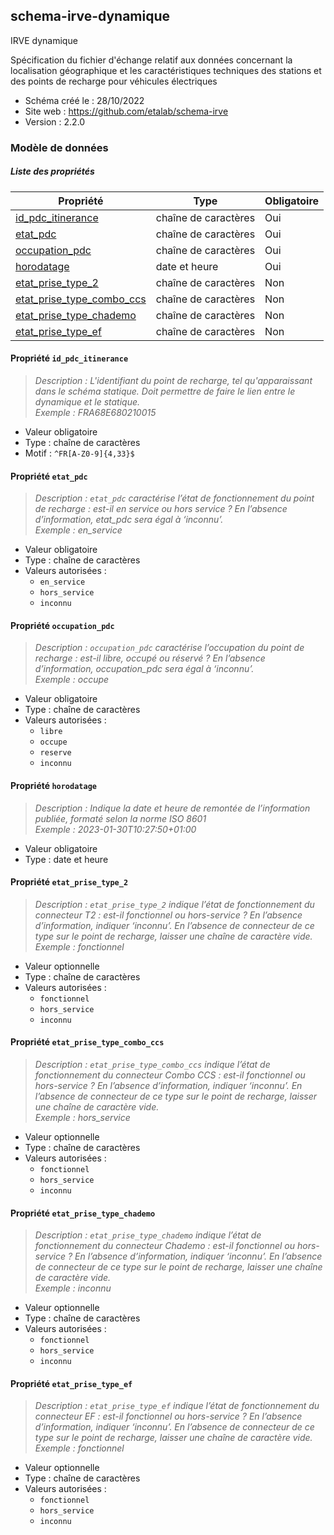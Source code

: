 <MenuSchema />

## schema-irve-dynamique

IRVE dynamique

Spécification du fichier d'échange relatif aux données concernant la localisation géographique et les caractéristiques techniques des stations et des points de recharge pour véhicules électriques

- Schéma créé le : 28/10/2022
- Site web : https://github.com/etalab/schema-irve
- Version : 2.2.0

### Modèle de données


##### Liste des propriétés

| Propriété | Type | Obligatoire |
| -- | -- | -- |
| [id_pdc_itinerance](#propriete-id-pdc-itinerance) | chaîne de caractères  | Oui |
| [etat_pdc](#propriete-etat-pdc) | chaîne de caractères  | Oui |
| [occupation_pdc](#propriete-occupation-pdc) | chaîne de caractères  | Oui |
| [horodatage](#propriete-horodatage) | date et heure  | Oui |
| [etat_prise_type_2](#propriete-etat-prise-type-2) | chaîne de caractères  | Non |
| [etat_prise_type_combo_ccs](#propriete-etat-prise-type-combo-ccs) | chaîne de caractères  | Non |
| [etat_prise_type_chademo](#propriete-etat-prise-type-chademo) | chaîne de caractères  | Non |
| [etat_prise_type_ef](#propriete-etat-prise-type-ef) | chaîne de caractères  | Non |

#### Propriété `id_pdc_itinerance`

> *Description : L'identifiant du point de recharge, tel qu'apparaissant dans le schéma statique. Doit permettre de faire le lien entre le dynamique et le statique.*<br/>*Exemple : FRA68E680210015*
- Valeur obligatoire
- Type : chaîne de caractères
- Motif : `^FR[A-Z0-9]{4,33}$`

#### Propriété `etat_pdc`

> *Description : `etat_pdc` caractérise l’état de fonctionnement du point de recharge : est-il en service ou hors service ? En l’absence d’information, etat_pdc sera égal à ‘inconnu’.*<br/>*Exemple : en_service*
- Valeur obligatoire
- Type : chaîne de caractères
- Valeurs autorisées : 
    - `en_service`
    - `hors_service`
    - `inconnu`

#### Propriété `occupation_pdc`

> *Description : `occupation_pdc` caractérise l’occupation du point de recharge : est-il libre, occupé ou réservé ? En l’absence d’information, occupation_pdc sera égal à ‘inconnu’.*<br/>*Exemple : occupe*
- Valeur obligatoire
- Type : chaîne de caractères
- Valeurs autorisées : 
    - `libre`
    - `occupe`
    - `reserve`
    - `inconnu`

#### Propriété `horodatage`

> *Description : Indique la date et heure de remontée de l’information publiée, formaté selon la norme ISO 8601*<br/>*Exemple : 2023-01-30T10:27:50+01:00*
- Valeur obligatoire
- Type : date et heure

#### Propriété `etat_prise_type_2`

> *Description : `etat_prise_type_2` indique l’état de fonctionnement du connecteur T2 : est-il fonctionnel ou hors-service ? En l’absence d’information, indiquer ‘inconnu’. En l’absence de connecteur de ce type sur le point de recharge, laisser une chaîne de caractère vide.*<br/>*Exemple : fonctionnel*
- Valeur optionnelle
- Type : chaîne de caractères
- Valeurs autorisées : 
    - `fonctionnel`
    - `hors_service`
    - `inconnu`

#### Propriété `etat_prise_type_combo_ccs`

> *Description : `etat_prise_type_combo_ccs` indique l’état de fonctionnement du connecteur Combo CCS : est-il fonctionnel ou hors-service ? En l’absence d’information, indiquer ‘inconnu’. En l’absence de connecteur de ce type sur le point de recharge, laisser une chaîne de caractère vide.*<br/>*Exemple : hors_service*
- Valeur optionnelle
- Type : chaîne de caractères
- Valeurs autorisées : 
    - `fonctionnel`
    - `hors_service`
    - `inconnu`

#### Propriété `etat_prise_type_chademo`

> *Description : `etat_prise_type_chademo` indique l’état de fonctionnement du connecteur Chademo : est-il fonctionnel ou hors-service ? En l’absence d’information, indiquer ‘inconnu’. En l’absence de connecteur de ce type sur le point de recharge, laisser une chaîne de caractère vide.*<br/>*Exemple : inconnu*
- Valeur optionnelle
- Type : chaîne de caractères
- Valeurs autorisées : 
    - `fonctionnel`
    - `hors_service`
    - `inconnu`

#### Propriété `etat_prise_type_ef`

> *Description : `etat_prise_type_ef` indique l’état de fonctionnement du connecteur EF : est-il fonctionnel ou hors-service ? En l’absence d’information, indiquer ‘inconnu’. En l’absence de connecteur de ce type sur le point de recharge, laisser une chaîne de caractère vide.*<br/>*Exemple : fonctionnel*
- Valeur optionnelle
- Type : chaîne de caractères
- Valeurs autorisées : 
    - `fonctionnel`
    - `hors_service`
    - `inconnu`
